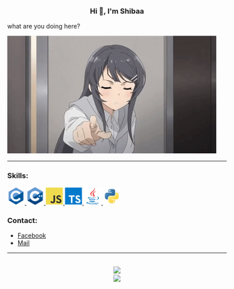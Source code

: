 <h3 align="center">Hi 👋, I'm Shibaa</h3>
<p>what are you doing here?</p>
<a href="https://aobuta.fandom.com/wiki/Mai_Sakurajima" target="_blank" alt="my wife =))">
<img src="./assets/sakurajima.gif"></img>
</a>

<hr>
<h3>Skills:</h3>
<a href="https://www.mingw-w64.org" target="_blank">
    <img src="https://raw.githubusercontent.com/devicons/devicon/master/icons/c/c-original.svg" alt="c" width="40" height="40">
</a>
<a href="https://www.mingw-w64.org" target="_blank">
    <img src="https://raw.githubusercontent.com/devicons/devicon/master/icons/cplusplus/cplusplus-original.svg" alt="cplusplus" width="40" height="40"/>
</a>
<a href="https://nodejs.org/en/" target="_blank">
    <img src="https://raw.githubusercontent.com/devicons/devicon/master/icons/javascript/javascript-original.svg" alt="javascript" width="40" height="40"/>
</a>
<a href="https://www.typescriptlang.org/" target="_blank">
    <img src="https://raw.githubusercontent.com/devicons/devicon/master/icons/typescript/typescript-original.svg" alt="typescript" width="40" height="40"/>
</a>
<a href="https://www.java.com/en/" target="_blank">
    <img src="https://raw.githubusercontent.com/devicons/devicon/master/icons/java/java-original.svg" alt="java" width="40" height="40"/>
</a>
<a href="https://www.python.org" target="_blank">
    <img src="https://raw.githubusercontent.com/devicons/devicon/master/icons/python/python-original.svg" alt="python" width="40" height="40"/>
</a>
<br>
<h3>Contact:</h3>
<ul>
    <li><a href="https://www.facebook.com/shibasama.dev/">Facebook</a>
</li>
    <li><a href="mailto:truong9c2208@gmail.com">Mail</a></li>
</ul>

<hr>
<br>

<div align="center">
    <img src="https://github-readme-stats.vercel.app/api/top-langs/?username=truong9c2208&langs_count=8&layout=compact&theme=tokyonight&count_private=true"><br>
    <img src="https://github-readme-stats.vercel.app/api?username=truong9c2208&show_icons=true&theme=tokyonight&include_all_commits=true">
</div>
